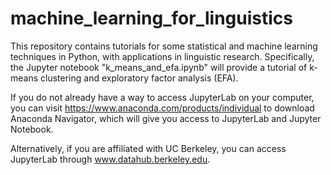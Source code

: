 # machine_learning_for_linguistics
This repository contains tutorials for some statistical and machine learning techniques in Python, with applications in linguistic research. Specifically, the Jupyter notebook "k_means_and_efa.ipynb" will provide a tutorial of k-means clustering and exploratory factor analysis (EFA).

If you do not already have a way to access JupyterLab on your computer, you can visit <https://www.anaconda.com/products/individual> to download Anaconda Navigator, which will give you access to JupyterLab and Jupyter Notebook.

Alternatively, if you are affiliated with UC Berkeley, you can access JupyterLab through www.datahub.berkeley.edu.

